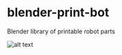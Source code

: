 # blender-print-bot
Blender library of printable robot parts

![alt text](https://raw.githubusercontent.com/WillWelker/pi-temporal-camera/master/example-gifs/grass-grow.gif "Example Gif")

